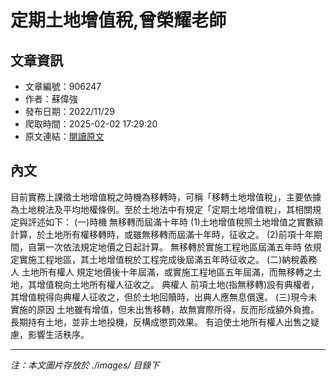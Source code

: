 # 定期土地增值稅,曾榮耀老師

## 文章資訊
- 文章編號：906247
- 作者：蘇偉強
- 發布日期：2022/11/29
- 爬取時間：2025-02-02 17:29:20
- 原文連結：[閱讀原文](https://real-estate.get.com.tw/Columns/detail.aspx?no=906247)

## 內文
目前實務上課徵土地增值稅之時機為移轉時，可稱「移轉土地增值稅」，主要依據為土地稅法及平均地權條例。至於土地法中有規定「定期土地增值稅」，其相關規定與評述如下：
(一)時機
無移轉而屆滿十年時
(1)土地增值稅照土地增值之實數額計算，於土地所有權移轉時，或雖無移轉而屆滿十年時，征收之。
(2)前項十年期間，自第一次依法規定地價之日起計算。
無移轉於實施工程地區屆滿五年時
依規定實施工程地區，其土地增值稅於工程完成後屆滿五年時征收之。
(二)納稅義務人
土地所有權人
規定地價後十年屆滿，或實施工程地區五年屆滿，而無移轉之土地，其增值稅向土地所有權人征收之。
典權人
前項土地(指無移轉)設有典權者，其增值稅得向典權人征收之，但於土地回贖時，出典人應無息償還。
(三)現今未實施的原因
土地雖有增值，但未出售移轉，故無實際所得，反而形成額外負擔。
長期持有土地，並非土地投機，反構成懲罰效果。
有迫使土地所有權人出售之疑慮，影響生活秩序。

---
*注：本文圖片存放於 ./images/ 目錄下*
